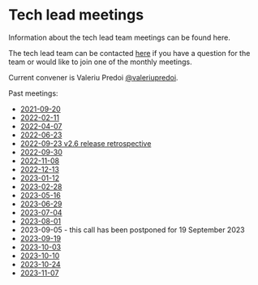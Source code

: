 Tech lead meetings
==================

Information about the tech lead team meetings can be found here.

The tech lead team can be contacted
[here](https://github.com/orgs/ESMValGroup/teams/technical-lead-development-team)
if you have a question for the team or would like to join one of the monthly meetings.

Current convener is Valeriu Predoi [@valeriupredoi](https://github.com/valeriupredoi).

Past meetings:
  - [2021-09-20](Minutes/20210920.md)
  - [2022-02-11](Minutes/20220211.md)
  - [2022-04-07](Minutes/20220407.md)
  - [2022-06-23](Minutes/20220623.md)
  - [2022-09-23 v2.6 release retrospective](Minutes/20220923.md)
  - [2022-09-30](Minutes/20220930.md)
  - [2022-11-08](Minutes/20221108.md)
  - [2022-12-13](Minutes/20221213.md)
  - [2023-01-12](Minutes/20230112.md)
  - [2023-02-28](Minutes/20230228.md)
  - [2023-05-16](Minutes/20230516.md)
  - [2023-06-29](Minutes/20230629.md)
  - [2023-07-04](Minutes/20230704.md)
  - [2023-08-01](Minutes/20230801.md)
  - 2023-09-05 - this call has been postponed for 19 September 2023
  - [2023-09-19](Minutes/20230919.md)
  - [2023-10-03](Minutes/20231003.md)
  - [2023-10-10](Minutes/20231010.md)
  - [2023-10-24](Minutes/20231024.md)
  - [2023-11-07](Minutes/20231107.md)

